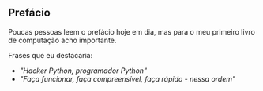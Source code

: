 ## Prefácio

Poucas pessoas leem o prefácio hoje em dia, mas para o meu primeiro livro de computação acho importante.

Frases que eu destacaria:

- *"Hacker Python, programador Python"*
- *"Faça funcionar, faça compreensível, faça rápido - nessa ordem"*
